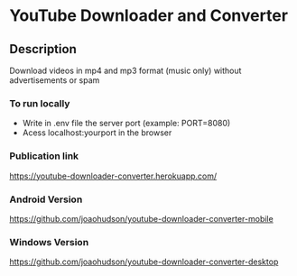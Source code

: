 # YouTube Downloader and Converter

## Description
Download videos in mp4 and mp3 format (music only) without advertisements or spam

### To run locally
- Write in .env file the server port (example: PORT=8080)
- Acess localhost:yourport in the browser

### Publication link
https://youtube-downloader-converter.herokuapp.com/

### Android Version
https://github.com/joaohudson/youtube-downloader-converter-mobile

### Windows Version
https://github.com/joaohudson/youtube-downloader-converter-desktop
